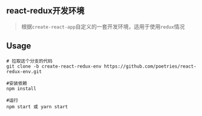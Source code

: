 react-redux开发环境
---
> 根据`create-react-app`自定义的一套开发环境，适用于使用`redux`情况

Usage
---

```
# 拉取这个分支的代码
git clone -b create-react-redux-env https://github.com/poetries/react-redux-env.git 

#安装依赖
npm install

#运行
npm start 或 yarn start
```